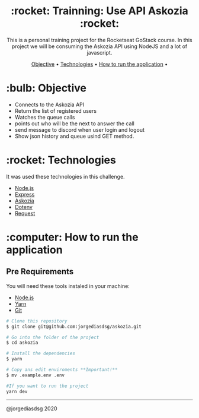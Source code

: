 <h1 align="center">:rocket: Trainning: Use API Askozia :rocket:</h1>

<p align="center">This is a personal training project for the Rocketseat GoStack course. In this project we will be consuming the Askozia API using NodeJS and a lot of javascript.</p>

<p align="center">
 <a href="#objective">Objective</a> •
 <a href="#technologies">Technologies</a> •
 <a href="#how-to-run">How to run the application</a> •
</p>

<h1 id="objective">:bulb: Objective</h1>

- Connects to the Askozia API
- Return the list of registered users
- Watches the queue calls
- points out who will be the next to answer the call
- send message to discord when user login and logout
- Show json history and queue usind GET method.

<h1 id="technologies">:rocket: Technologies</h1>

<p>It was used these technologies in this challenge.</p>

- [Node.js](https://nodejs.org/en/ "Node.js")
- [Express](http://expressjs.com/ "Express")
- [Askozia](https://en.wikipedia.org/wiki/AskoziaPBX "Askozia")
- [Dotenv](https://www.npmjs.com/package/dotenv "dotenv")
- [Request](https://www.npmjs.com/package/request "Request")

<h1 id="how-to-run">:computer: How to run the application</h1>

<h2>Pre Requirements</h2>

<p>You will need these tools instaled in your machine:</p>

- [Node.js](https://nodejs.org/en/ "Node.js")
- [Yarn](https://yarnpkg.com/ "Yarn")
- [Git](https://git-scm.com/ "Git")

```bash
# Clone this repository
$ git clone git@github.com:jorgediasdsg/askozia.git

# Go into the folder of the project
$ cd askozia

# Install the dependencies
$ yarn

# Copy ans edit enviroments **Important!**
$ mv .example.env .env

#If you want to run the project
yarn dev
```
<hr>

@jorgediasdsg 2020
